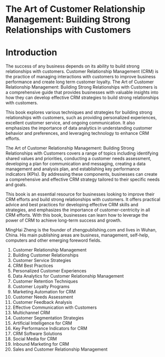 # The Art of Customer Relationship Management: Building Strong Relationships with Customers

# Introduction

The success of any business depends on its ability to build strong relationships with customers. Customer Relationship Management (CRM) is the practice of managing interactions with customers to improve business performance and create long term customer loyalty. The Art of Customer Relationship Management: Building Strong Relationships with Customers is a comprehensive guide that provides businesses with valuable insights into how they can develop effective CRM strategies to build strong relationships with customers.

This book explores various techniques and strategies for building strong relationships with customers, such as providing personalized experiences, excellent customer service, and ongoing communication. It also emphasizes the importance of data analytics in understanding customer behavior and preferences, and leveraging technology to enhance CRM efforts.

The Art of Customer Relationship Management: Building Strong Relationships with Customers covers a range of topics including identifying shared values and priorities, conducting a customer needs assessment, developing a plan for communication and messaging, creating a data management and analysis plan, and establishing key performance indicators (KPIs). By addressing these components, businesses can create a comprehensive and effective CRM strategy tailored to their specific needs and goals.

This book is an essential resource for businesses looking to improve their CRM efforts and build strong relationships with customers. It offers practical advice and best practices for developing effective CRM skills and strategies, and emphasizes the importance of customer-centricity in all CRM efforts. With this book, businesses can learn how to leverage the power of CRM to achieve long-term success and growth.

MingHai Zheng is the founder of zhengpublishing.com and lives in Wuhan, China. His main publishing areas are business, management, self-help, computers and other emerging foreword fields.



1. Customer Relationship Management
2. Building Customer Relationships
3. Customer Service Strategies
4. CRM Best Practices
5. Personalized Customer Experiences
6. Data Analytics for Customer Relationship Management
7. Customer Retention Techniques
8. Customer Loyalty Programs
9. Marketing Automation for CRM
10. Customer Needs Assessment
11. Customer Feedback Analysis
12. Effective Communication with Customers
13. Multichannel CRM
14. Customer Segmentation Strategies
15. Artificial Intelligence for CRM
16. Key Performance Indicators for CRM
17. CRM Software Solutions
18. Social Media for CRM
19. Inbound Marketing for CRM
20. Sales and Customer Relationship Management

